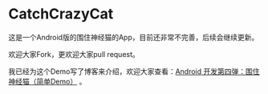 # CatchCrazyCat

这是一个Android版的围住神经猫的App，目前还非常不完善，后续会继续更新。

欢迎大家Fork，更欢迎大家pull request。

我已经为这个Demo写了博客来介绍，欢迎大家查看：<a href="http://blog.csdn.net/NoMasp/article/details/48750923 " target="_blank">Android 开发第四弹：围住神经猫（简单Demo）</a> 。

